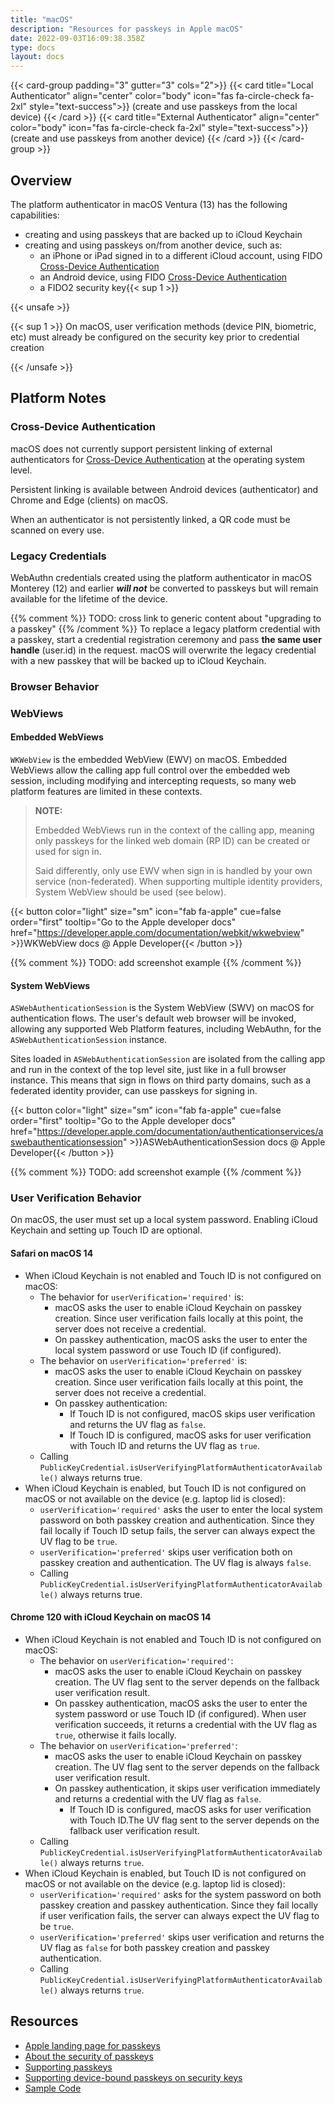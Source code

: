 ```yaml
---
title: "macOS"
description: "Resources for passkeys in Apple macOS"
date: 2022-09-03T16:09:38.358Z
type: docs
layout: docs
---
```


{{< card-group padding="3" gutter="3" cols="2">}}
    {{< card title="Local Authenticator" align="center" color="body" icon="fas fa-circle-check fa-2xl" style="text-success">}}
        (create and use passkeys from the local device)
    {{< /card >}}
    {{< card title="External Authenticator" align="center" color="body" icon="fas fa-circle-check fa-2xl" style="text-success">}}
        (create and use passkeys from another device)
    {{< /card >}}
{{< /card-group >}}

## Overview

The platform authenticator in macOS Ventura (13) has the following capabilities:

- creating and using passkeys that are backed up to iCloud Keychain
- creating and using passkeys on/from another device, such as:
  - an iPhone or iPad signed in to a different iCloud account, using FIDO [Cross-Device Authentication](/terms#cross-device-authentication-cda)
  - an Android device, using FIDO [Cross-Device Authentication](/terms#cross-device-authentication-cda)
  - a FIDO2 security key{{< sup 1 >}}

{{< unsafe >}}
<!-- markdownlint-disable no-inline-html -->
<p class="fs-6 text-muted text-end">{{< sup 1 >}} On macOS, user verification methods (device PIN, biometric, etc) must already be configured on the security key prior to credential creation</p>
<!-- markdownlint-enable no-inline-html -->
{{< /unsafe >}}

## Platform Notes

### Cross-Device Authentication

macOS does not currently support persistent linking of external authenticators for [Cross-Device Authentication](/terms#cross-device-authentication-cda) at the operating system level.

Persistent linking is available between Android devices (authenticator) and Chrome and Edge (clients) on macOS.

When an authenticator is not persistently linked, a QR code must be scanned on every use.

### Legacy Credentials

WebAuthn credentials created using the platform authenticator in macOS Monterey (12) and earlier ***will not*** be converted to passkeys but will remain available for the lifetime of the device.

{{% comment %}}  TODO: cross link to generic content about "upgrading to a passkey" {{% /comment %}}
To replace a legacy platform credential with a passkey, start a credential registration ceremony and pass **the same user handle** (user.id) in the request. macOS will overwrite the legacy credential with a new passkey that will be backed up to iCloud Keychain.

### Browser Behavior

### WebViews

#### Embedded WebViews

`WKWebView` is the embedded WebView (EWV) on macOS. Embedded WebViews allow the calling app full control over the embedded web session, including modifying and intercepting requests, so many web platform features are limited in these contexts.

> **NOTE:**
>
> Embedded WebViews run in the context of the calling app, meaning only passkeys for the linked web domain (RP ID) can be created or used for sign in.
>
> Said differently, only use EWV when sign in is handled by your own service (non-federated). When supporting multiple identity providers, System WebView should be used (see below).

{{< button color="light" size="sm" icon="fab fa-apple" cue=false order="first" tooltip="Go to the Apple developer docs" href="https://developer.apple.com/documentation/webkit/wkwebview" >}}WKWebView docs @ Apple Developer{{< /button >}}

{{% comment %}} TODO: add screenshot example {{% /comment %}}

#### System WebViews

`ASWebAuthenticationSession` is the System WebView (SWV) on macOS for authentication flows. The user's default web browser will be invoked, allowing any supported Web Platform features, including WebAuthn, for the `ASWebAuthenticationSession` instance.

Sites loaded in `ASWebAuthenticationSession` are isolated from the calling app and run in the context of the top level site, just like in a full browser instance. This means that sign in flows on third party domains, such as a federated identity provider, can use passkeys for signing in.

{{< button color="light" size="sm" icon="fab fa-apple" cue=false order="first" tooltip="Go to the Apple developer docs" href="https://developer.apple.com/documentation/authenticationservices/aswebauthenticationsession" >}}ASWebAuthenticationSession docs @ Apple Developer{{< /button >}}

{{% comment %}}  TODO: add screenshot example {{% /comment %}}

### User Verification Behavior

On macOS, the user must set up a local system password. Enabling iCloud Keychain and setting up Touch ID are optional.

#### Safari on macOS 14

- When iCloud Keychain is not enabled and Touch ID is not configured on macOS:
  - The behavior for `userVerification='required'` is:
    - macOS asks the user to enable iCloud Keychain on passkey creation. Since user verification fails locally at this point, the server does not receive a credential.
    - On passkey authentication, macOS asks the user to enter the local system password or use Touch ID (if configured).
  - The behavior on `userVerification='preferred'` is:
    - macOS asks the user to enable iCloud Keychain on passkey creation. Since user verification fails locally at this point, the server does not receive a credential.
    - On passkey authentication:
      - If Touch ID is not configured, macOS skips user verification and returns the UV flag as `false`.
      - If Touch ID is configured, macOS asks for user verification with Touch ID and returns the UV flag as `true`.
  - Calling `PublicKeyCredential.isUserVerifyingPlatformAuthenticatorAvailable()` always returns true.
- When iCloud Keychain is enabled, but Touch ID is not configured on macOS or not available on the device (e.g. laptop lid is closed):
  - `userVerification='required'` asks the user to enter the local system password on both passkey creation and authentication. Since they fail locally if Touch ID setup fails, the server can always expect the UV flag to be `true`.
  - `userVerification='preferred'` skips user verification both on passkey creation and authentication. The UV flag is always `false`.
  - Calling `PublicKeyCredential.isUserVerifyingPlatformAuthenticatorAvailable()` always returns true.

#### Chrome 120 with iCloud Keychain on macOS 14

- When iCloud Keychain is not enabled and Touch ID is not configured on macOS:
  - The behavior on `userVerification='required'`:
    - macOS asks the user to enable iCloud Keychain on passkey creation. The UV flag sent to the server depends on the fallback user verification result.
    - On passkey authentication, macOS asks the user to enter the system password or use Touch ID (if configured). When user verification succeeds, it returns a credential with the UV flag as `true`, otherwise it fails locally.
  - The behavior on `userVerification='preferred'`:
    - macOS asks the user to enable iCloud Keychain on passkey creation. The UV flag sent to the server depends on the fallback user verification result.
    - On passkey authentication, it skips user verification immediately and returns a credential with the UV flag as `false`.
      - If Touch ID is configured, macOS asks for user verification with Touch ID.The UV flag sent to the server depends on the fallback user verification result.
  - Calling `PublicKeyCredential.isUserVerifyingPlatformAuthenticatorAvailable()` always returns `true`.
- When iCloud Keychain is enabled, but Touch ID is not configured on macOS or not available on the device (e.g. laptop lid is closed):
  - `userVerification='required'` asks for the system password on both passkey creation and passkey authentication. Since they fail locally if user verification fails, the server can always expect the UV flag to be `true`.
  - `userVerification='preferred'` skips user verification and returns the UV flag as `false` for both passkey creation and passkey authentication.
  - Calling `PublicKeyCredential.isUserVerifyingPlatformAuthenticatorAvailable()` always returns `true`.

## Resources

- [Apple landing page for passkeys](https://developer.apple.com/passkeys/)
- [About the security of passkeys](https://support.apple.com/en-us/HT213305)
- [Supporting passkeys](https://developer.apple.com/documentation/authenticationservices/public-private_key_authentication/supporting_passkeys)
- [Supporting device-bound passkeys on security keys](https://developer.apple.com/documentation/authenticationservices/public-private_key_authentication/supporting_security_key_authentication_using_physical_keys)
- [Sample Code](https://developer.apple.com/documentation/authenticationservices/connecting_to_a_service_with_passkeys)
